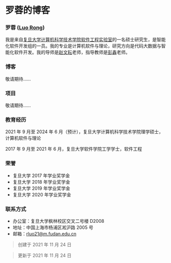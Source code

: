 # 罗蓉的博客

### 罗蓉 ([Luo Rong](https://luorongluorong.github.io/blogs/))

我是来自[复旦大学](https://www.fudan.edu.cn/)[计算机科学技术学院](https://cs.fudan.edu.cn/)[软件工程实验室](http://www.se.fudan.edu.cn/)的一名硕士研究生，是智能化软件开发组的一员。我的专业是计算机软件与理论，研究方向是代码大数据与智能化软件开发。我的导师是[赵文耘](https://datascience.fudan.edu.cn/59/27/c13398a153895/page.htm)老师，指导教师是[彭鑫](https://cspengxin.github.io/)老师。


### 博客

敬请期待……

### 项目

敬请期待……

### 教育经历

2021 年 9 月至 2024 年 6 月（预计），复旦大学计算机科学技术学院理学硕士，计算机软件与理论

2017 年 9 月至 2021 年 6 月，复旦大学软件学院工学学士，软件工程

### 荣誉

- 复旦大学 2017 年学业奖学金
- 复旦大学 2018 年学业奖学金
- 复旦大学 2019 年学业奖学金
- 复旦大学 2020 年学业奖学金

### 联系方式
- 办公室：复旦大学枫林校区交叉二号楼 D2008 
- 地址：中国上海市杨浦区淞沪路 2005 号
- 邮箱：rluo21@m.fudan.edu.cn

> 创建于 2021 年 11 月 24 日



> 更新于 2021 年 11 月 24 日